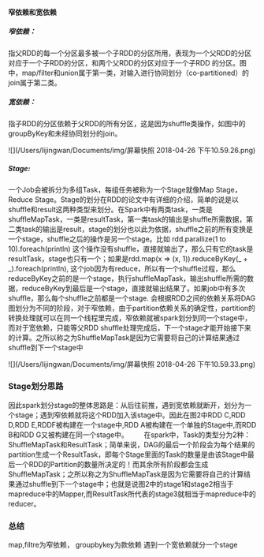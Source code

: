 #### **窄依赖和宽依赖**

##### **窄依赖**：

指父RDD的每一个分区最多被一个子RDD的分区所用，表现为一个父RDD的分区对应于一个子RDD的分区，和两个父RDD的分区对应于一个子RDD 的分区。图中，map/filter和union属于第一类，对输入进行协同划分（co-partitioned）的join属于第二类。

##### **宽依赖：**

指子RDD的分区依赖于父RDD的所有分区，这是因为shuffle类操作，如图中的groupByKey和未经协同划分的join。 

![](/Users/lijingwan/Documents/img/屏幕快照 2018-04-26 下午10.59.26.png)

##### **Stage**:

一个Job会被拆分为多组Task，每组任务被称为一个Stage就像Map Stage， Reduce Stage。Stage的划分在RDD的论文中有详细的介绍，简单的说是以shuffle和result这两种类型来划分。在Spark中有两类task，一类是shuffleMapTask，一类是resultTask，第一类task的输出是shuffle所需数据，第二类task的输出是result，stage的划分也以此为依据，shuffle之前的所有变换是一个stage，shuffle之后的操作是另一个stage。比如 rdd.parallize(1 to 10).foreach(println) 这个操作没有shuffle，直接就输出了，那么只有它的task是resultTask，stage也只有一个；如果是rdd.map(x => (x, 1)).reduceByKey(_ + _).foreach(println), 这个job因为有reduce，所以有一个shuffle过程，那么reduceByKey之前的是一个stage，执行shuffleMapTask，输出shuffle所需的数据，reduceByKey到最后是一个stage，直接就输出结果了。如果job中有多次shuffle，那么每个shuffle之前都是一个stage. 
会根据RDD之间的依赖关系将DAG图划分为不同的阶段，对于窄依赖，由于partition依赖关系的确定性，partition的转换处理就可以在同一个线程里完成，窄依赖就被spark划分到同一个stage中，而对于宽依赖，只能等父RDD shuffle处理完成后，下一个stage才能开始接下来的计算。之所以称之为ShuffleMapTask是因为它需要将自己的计算结果通过shuffle到下一个stage中 

![](/Users/lijingwan/Documents/img/屏幕快照 2018-04-26 下午10.59.33.png)

### **Stage划分思路**

因此spark划分stage的整体思路是：从后往前推，遇到宽依赖就断开，划分为一个stage；遇到窄依赖就将这个RDD加入该stage中。因此在图2中RDD C,RDD D,RDD E,RDDF被构建在一个stage中,RDD A被构建在一个单独的Stage中,而RDD B和RDD G又被构建在同一个stage中。 
　　在spark中，Task的类型分为2种：ShuffleMapTask和ResultTask；简单来说，DAG的最后一个阶段会为每个结果的partition生成一个ResultTask，即每个Stage里面的Task的数量是由该Stage中最后一个RDD的Partition的数量所决定的！而其余所有阶段都会生成ShuffleMapTask；之所以称之为ShuffleMapTask是因为它需要将自己的计算结果通过shuffle到下一个stage中；也就是说图2中的stage1和stage2相当于mapreduce中的Mapper,而ResultTask所代表的stage3就相当于mapreduce中的reducer。

### **总结**

map,filtre为窄依赖， 
groupbykey为款依赖 
遇到一个宽依赖就分一个stage
